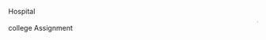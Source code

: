 <bold> Hospital </bold>
<marquee>A console app for hospital keeping patient details and billing stuff. </marquee>
<bold> college Assignment </bold>
